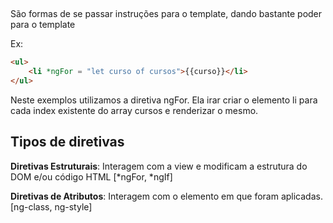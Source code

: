##
São formas de se passar instruções para o template, dando bastante poder para o template

Ex: 

~~~ html
<ul>
    <li *ngFor = "let curso of cursos">{{curso}}</li>
</ul>
~~~

Neste exemplos utilizamos a diretiva ngFor. Ela irar criar o elemento li para cada index
existente do array cursos e renderizar o mesmo.

## Tipos de diretivas

**Diretivas Estruturais**: Interagem com a view e modificam a estrutura do DOM e/ou código HTML [*ngFor, *ngIf]

**Diretivas de Atributos**: Interagem com o elemento em que foram aplicadas.  [ng-class, ng-style]
